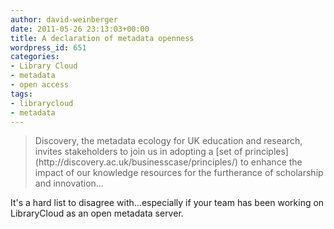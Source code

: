```yaml
---
author: david-weinberger
date: 2011-05-26 23:13:03+00:00
title: A declaration of metadata openness
wordpress_id: 651
categories:
- Library Cloud
- metadata
- open access
tags:
- librarycloud
- metadata
---
```





<blockquote>Discovery, the metadata ecology for UK education and research, invites stakeholders to join us in adopting a [set of principles](http://discovery.ac.uk/businesscase/principles/) to enhance the impact of our knowledge resources for the furtherance of scholarship and innovation...</blockquote>



It's a hard list to disagree with...especially if your team has been working on LibraryCloud as an open metadata server.
